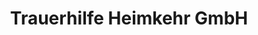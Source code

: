 ---
title: "Trauerhilfe Heimkehr GmbH"
url: /oelsnitz-vogtl/trauerhilfe-heimkehr-gmbh/
shop: Bestattungen
---